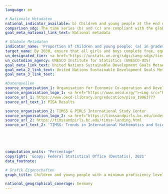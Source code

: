 ```yaml
---
language: en    

# Nationale Metadaten    
national_indicator_available: b) Children and young people at the end of lower primary education with a minimum proficiency level in (i) reading and (ii) mathematics<br>c) Children and young people at the end of lower secondary education with a minimum proficiency level in (i) reading and (ii) mathematics    
comparison_sdg: The time series (b) and (c) are compliant with the global metadata.    
goal_meta_national_link_text: National metadata    

# Globale Metadaten    
indicator_name: 'Proportion of children and young people: (a) in grades 2/3; (b) at the end of primary; and (c) at the end of lower secondary achieving at least a minimum proficiency level in (i) reading and (ii) mathematics, by sex'    
target_name: By 2030, ensure that all girls and boys complete free, equitable and quality primary and secondary education leading to relevant and effective learning outcomes    
un_designated_tier: <a href="https://unstats.un.org/sdgs/iaeg-sdgs/tier-classification/" title="Click here for more information on the UN tier classification.">Tier I</a>    
un_custodian_agency: UNESCO Institute for Statistics (UNESCO-UIS)    
goal_meta_link_text: United Nations Sustainable Development Goals Metadata (4.1.1 (a))    
goal_meta_2_link_text: United Nations Sustainable Development Goals Metadata (4.1.1 (b and c))    
goal_meta_3_link_text:     

#Datenquellen
source_organisation_1: Organisation for Economic Co-operation and Development
source_organisation_logo_1: <a href="https://www.oecd.org/"><img src="https://g205sdgs.github.io/sdg-indicators/public/OrgImgEn/oecd.png" alt="Logo oecd" style="height:60px; width:148px" /></a>
source_url_1: https://www.oecd-ilibrary.org/education/pisa_19963777
source_url_text_1: PISA Results

source_organisation_2: TIMSS & PIRLS International Study Center
source_organisation_logo_2: <a href="https://timssandpirls.bc.edu/index.html"><img src="https://g205sdgs.github.io/sdg-indicators/public/OrgImgEn/tipi.png" alt="Logo tipi" style="height:60px; width:148px" /></a>
source_url_2: https://timssandpirls.bc.edu/timss-landing.html
source_url_text_2: 'TIMSS: Trends in International Mathematics and Science Study'




    
computation_units: "Percentage"    
copyright: '&copy; Federal Statistical Office (Destatis), 2021'    
data_footnote:     

# Grafik Eigenschaften    
graph_title: Children and young people with a minimum proficiency level in reading and mathematics    

national_geographical_coverage: Germany    
---
```


<span></span>